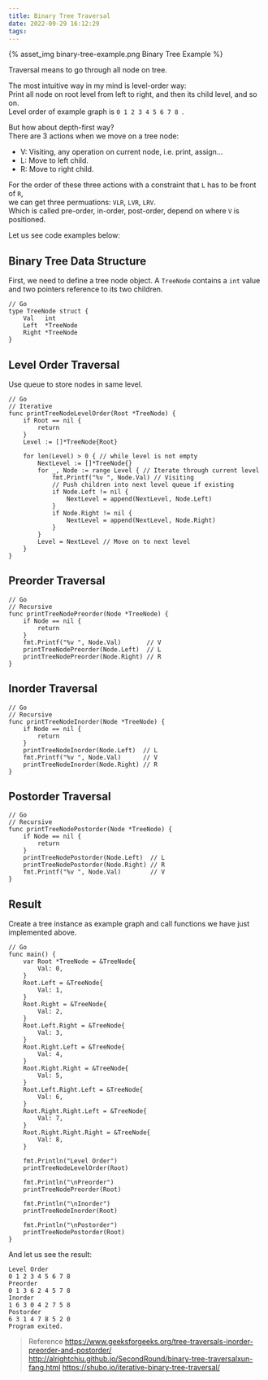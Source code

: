 ```yaml
---
title: Binary Tree Traversal
date: 2022-09-29 16:12:29
tags:
---
```



{% asset_img binary-tree-example.png Binary Tree Example %}

Traversal means to go through all node on tree.

The most intuitive way in my mind is level-order way:\
Print all node on root level from left to right, and then its child level, and so on.\
Level order of example graph is `0 1 2 3 4 5 6 7 8 `.

But how about depth-first way?\
There are 3 actions when we move on a tree node:

<!-- more -->

+ V: Visiting, any operation on current node, i.e. print, assign...
+ L: Move to left child.
+ R: Move to right child.

For the order of these three actions with a constraint that `L` has to be front of `R`,\
we can get three permuations: `VLR`, `LVR`, `LRV`.\
Which is called pre-order, in-order, post-order, depend on where `V` is positioned.

Let us see code examples below:

## Binary Tree Data Structure
First, we need to define a tree node object.
A `TreeNode` contains a `int` value and two pointers reference to its two children.
```
// Go
type TreeNode struct {
	Val   int
	Left  *TreeNode
	Right *TreeNode
}
```

## Level Order Traversal
Use queue to store nodes in same level.
```
// Go
// Iterative
func printTreeNodeLevelOrder(Root *TreeNode) {
	if Root == nil {
		return
	}
	Level := []*TreeNode{Root}

	for len(Level) > 0 { // while level is not empty
		NextLevel := []*TreeNode{}
		for _, Node := range Level { // Iterate through current level
			fmt.Printf("%v ", Node.Val) // Visiting
			// Push children into next level queue if existing
			if Node.Left != nil {
				NextLevel = append(NextLevel, Node.Left)
			}
			if Node.Right != nil {
				NextLevel = append(NextLevel, Node.Right)
			}
		}
		Level = NextLevel // Move on to next level
	}
}
```

## Preorder Traversal

```
// Go
// Recursive
func printTreeNodePreorder(Node *TreeNode) {
	if Node == nil {
		return
	}
	fmt.Printf("%v ", Node.Val)       // V
	printTreeNodePreorder(Node.Left)  // L
	printTreeNodePreorder(Node.Right) // R
}
```

## Inorder Traversal
```
// Go
// Recursive
func printTreeNodeInorder(Node *TreeNode) {
	if Node == nil {
		return
	}
	printTreeNodeInorder(Node.Left)  // L
	fmt.Printf("%v ", Node.Val)      // V
	printTreeNodeInorder(Node.Right) // R
}
```

## Postorder Traversal
```
// Go
// Recursive
func printTreeNodePostorder(Node *TreeNode) {
	if Node == nil {
		return
	}
	printTreeNodePostorder(Node.Left)  // L
	printTreeNodePostorder(Node.Right) // R
	fmt.Printf("%v ", Node.Val)        // V
}
```

## Result
Create a tree instance as example graph and call functions we have just implemented above.
```
// Go
func main() {
	var Root *TreeNode = &TreeNode{
		Val: 0,
	}
	Root.Left = &TreeNode{
		Val: 1,
	}
	Root.Right = &TreeNode{
		Val: 2,
	}
	Root.Left.Right = &TreeNode{
		Val: 3,
	}
	Root.Right.Left = &TreeNode{
		Val: 4,
	}
	Root.Right.Right = &TreeNode{
		Val: 5,
	}
	Root.Left.Right.Left = &TreeNode{
		Val: 6,
	}
	Root.Right.Right.Left = &TreeNode{
		Val: 7,
	}
	Root.Right.Right.Right = &TreeNode{
		Val: 8,
	}

	fmt.Println("Level Order")
	printTreeNodeLevelOrder(Root)

	fmt.Println("\nPreorder")
	printTreeNodePreorder(Root)

	fmt.Println("\nInorder")
	printTreeNodeInorder(Root)

	fmt.Println("\nPostorder")
	printTreeNodePostorder(Root)
}
```

And let us see the result:
```
Level Order
0 1 2 3 4 5 6 7 8 
Preorder
0 1 3 6 2 4 5 7 8 
Inorder
1 6 3 0 4 2 7 5 8 
Postorder
6 3 1 4 7 8 5 2 0 
Program exited.
```

> Reference
> https://www.geeksforgeeks.org/tree-traversals-inorder-preorder-and-postorder/
> http://alrightchiu.github.io/SecondRound/binary-tree-traversalxun-fang.html
> https://shubo.io/iterative-binary-tree-traversal/
